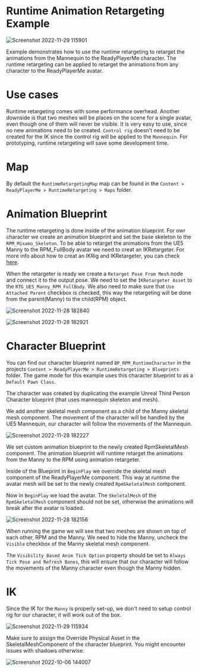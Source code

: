 # Runtime Animation Retargeting Example

![Screenshot 2022-11-29 115901](https://user-images.githubusercontent.com/3124894/204512386-db962d1b-9f2c-4fff-8ce4-44f76569935b.png)

Example demonstrates how to use the runtime retargeting to retarget the animations from the Mannequin to the ReadyPlayerMe character. The runtime retargeting can be applied to retarget the animations from any character to the ReadyPlayerMe avatar.

# Use cases

Runtime retargeting comes with some performance overhead. Another downside is that two meshes will be places on the scene for a single avatar, even though one of them will never be visible.
It is very easy to use, since no new animations need to be created. `Control rig` doesn't need to be created for the IK since the control rig will be applied to the `Mannequin`.
For prototyping, runtime retargeting will save some development time.

# Map

By default the `RuntimeRetargetingMap` map can be found in the `Content > ReadyPlayerMe > RuntimeRetargeting > Maps` folder.

# Animation Blueprint

The runtime retargeting is done inside of the animation blueprint.
For owr character we create an animation blueprint and set the base skeleton to the `RPM_Mixamo_Skeleton`.
To be able to retarget the animations from the UE5 Manny to the RPM_FullBody avatar we need to creat an IKRetargeter. For more info about how to creat an IKRig and IKRetargeter, you can check [here](https://github.com/readyplayerme/UnrealExamples/tree/main/Content/ReadyPlayerMe/AnimationRetargeting#how-to-retarget-animations).

When the retargeter is ready we create a `Retarget Pose From Mesh` node and connect it to the output pose. We need to set the `IKRetargeter Asset` to the `RTG_UE5_Manny_RPM_FullBody`. We also need to make sure that `Use Attached Parent` checkbox is checked, this way the retargeting will be done from the parent(Manny) to the child(RPM) object.

![Screenshot 2022-11-28 182840](https://user-images.githubusercontent.com/3124894/204368902-10f2aac3-5dc3-4288-b74f-63558e3574c8.png)

![Screenshot 2022-11-28 182921](https://user-images.githubusercontent.com/3124894/204368935-ec2df095-7c7e-4f1c-9468-26428648bde8.png)

# Character Blueprint

You can find our character blueprint named `BP_RPM_RuntimeCharacter` in the projects `Content > ReadyPlayerMe > RuntimeRetargeting > Blueprints` folder.
The game mode for this example uses this character blueprint to as a `Default Pawn Class`.

The character was created by duplicating the example Unreal Third Person Character blueprint (that uses mannequin skeleton and mesh).

We add another skeletal mesh component as a child of the Manny skeletal mesh component. The movement of the character will be handled by the UE5 Mannequin, our character will follow the movements of the Mannequin.

![Screenshot 2022-11-28 182227](https://user-images.githubusercontent.com/3124894/204370248-0fc256b2-c166-4806-8d2f-c9f9ec173dc1.png)

We set custom animation blueprint to the newly created RpmSkeletalMesh component. The animation blueprint will runtime retarget the animations from the Manny to the RPM using animation retargeter.

Inside of the Blueprint in `BeginPlay` we override the skeletal mesh component of the ReadyPlayerMe component. This way at runtime the avatar mesh will be set to the newly created `RpmSkeletalMesh` component.

Now in `BeginPlay` we load the avatar. The `SkeletalMesh` of the `RpmSkeletalMesh` component should not be set, otherwise the animations will break after the avatar is loaded.

![Screenshot 2022-11-28 182156](https://user-images.githubusercontent.com/3124894/204370152-dd73e8c5-5900-445b-9c4d-4f5b1783ffcd.png)

When running the game we will see that two meshes are shown on top of each other, RPM and the Manny. We need to hide the Manny, uncheck the `Visible` checkbox of the Manny skeletal mesh component.

The `Visibility Based Anim Tick Option` property should be set to `Always Tick Pose and Refresh Bones`, this will ensure that our character will follow the movements of the Manny character even though the Manny hidden.

# IK

Since the IK for the `Manny` is properly set-up, we don't need to setup control rig for our character, it will work out of the box.

![Screenshot 2022-11-29 115934](https://user-images.githubusercontent.com/3124894/204512563-558b6d48-0fcf-433f-aa80-70f4c70f4b03.png)

Make sure to assign the Override Physical Asset in the SkeletalMeshComponent of the character blueprint. You might encounter issues with shadows otherwise.

![Screenshot 2022-10-06 144007](https://user-images.githubusercontent.com/108666572/194314869-e4453faf-7ce8-420a-831f-0a94cffa0bb2.png)
